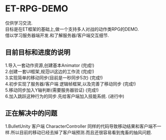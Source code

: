 # ET-RPG-DEMO
仅供学习交流.  
目标是在ET框架的基础上,做一个支持多人对战的动作类RPG的DEMO.   
借以学习服务器端开发.和了解服务器/客户端交互细节.  

## 目前目标和进度的说明   
1.导入一套动作资源,创建基本Animator (完成!)    
2.创建一套UI框架,规范UI这边的工作流 (完成!)   
3.实现简单的移动同步(目前是一秒同步5次) (完成!)    
4.初步实现了服务器/客户端 逻辑帧框架,以及完善了移动同步 (完成!)   
5.移动同步加入Y轴判断(需要服务器验证) (完成!)   
6.加入跳跃这种行为的同步.先给客户端加入技能系统. (进行中)

## 正在解决中的问题   
1.BulletUnity 客户端 CharacterController 同样的代码导致移动结果和客户端不一样.所以目前的移动已经去掉了客户端预测.而且还很容易看到鬼畜的抽风问题.

